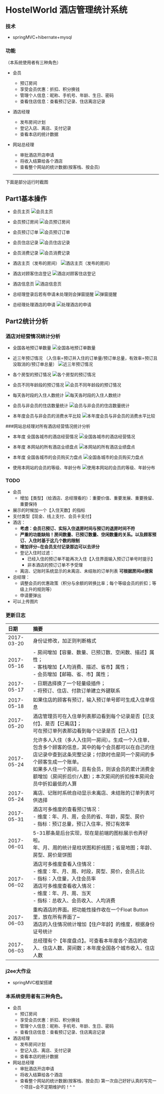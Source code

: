 # HostelWorld 酒店管理统计系统
### 技术
- springMVC+hibernate+mysql
### 功能
（本系统使用者有三种角色）
 - 会员
   - 预订房间
   - 享受会员优惠：折扣、积分换钱
   - 管理个人信息：昵称、手机号、年龄、生日、密码
   - 查看住店信息：查看预订记录、住店离店记录
 - 酒店经理
   - 发布房间计划
   - 登记入店、离店、支付记录
   - 查看本店的统计数据
 - 网站总经理
   - 审批酒店开店申请
   - 将收入结算给各个酒店
   - 查看整个网站的统计数据(按客栈、按会员)

   ------

下面是部分运行时截图

## Part1基本操作
- 会员主页
![会员主页][1]

- 会员预订房间
![会员预订房间][2]

- 会员预订订单
![会员预订订单][3]

- 会员住店记录
![会员住店记录][4]

- 会员消费记录
![会员消费记录][5]

- 酒店主页（发布的房间）
![酒店主页（发布的房间）][6]

- 酒店对顾客住店登记
![酒店对顾客住店登记][7]

- 酒店信息页
![酒店信息页][8]

- 总经理登录后若有申请未处理则会弹窗提醒
![弹窗提醒][20]

- 总经理处理酒店的申请
![处理酒店的申请][21]

## Part2统计分析

### 酒店对经营情况统计分析

- 全国各地预订单数量
![全国各地预订单数量][9]

- 近三年预订情况
（入住率=预订并入住的订单量/预订单总量，有效率=预订且没取消的/预订单总量）
![近三年预订情况][10]

- 各个房型的预订情况
![各个房型的预订情况][11]

- 会员不同年龄段的预订情况
![会员不同年龄段的预订情况][12]

- 每天各时段的入住人数统计
![每天各时段的入住人数统计][13]

- 会员与非会员的住店数量统计
![会员与非会员的住店数量统计][14]

- 本年度会员与非会员的消费水平比较
![本年度会员与非会员的消费水平比较][15]


###网站总经理对所有酒店经营情况统计分析

- 本年度 全国各城市的酒店经营情况
![全国各城市的酒店经营情况][16]

- 本年度 本网站的所有酒店业绩盘点
![本网站的所有酒店业绩盘点][17]

- 本年度 全国各城市的会员购买力盘点
![全国各城市的会员购买力盘点][18]

- 使用本网站的会员的等级、年龄分布
![使用本网站的会员的等级、年龄分布][19]





### TODO
- 会员
  - 增加【类型】（给酒店、总经理看的）：重要价值、重要发展、重要挽留、重要保持
- 展示的时候加一个【入住天数】的指标
- 支付类型【现金、线上支付、会员卡支付】
- 酒店：
  - **考虑：会员已预订、实际入住退房时间与预订的退房时间不符**
  - **严重的功能缺陷！房间数量、已预订数量、空闲数量的关系。以及顾客预订、入住时基于这几个数的限制**
  - **增加评分~在会员支付记录那边可以去评分**
  - 登记入住时过滤：
    - 已经入住的预订单不能再次入住【入住界面输入预订订单号时提示】
    - 非本酒店的预订订单不予受理
  - 离店、记账时系统显示的未离店、未结账的订单列表 **可根据房间id搜索**
- 总经理：
  - 调整会员的优惠政策（积分与余额的转换比率；每个等级会员的折扣；等级上升的规则等）
  - 申请要弹出
- 可以上传图片

### 更新日志
| 日期 | 摘要 |
| :--- | :--- |
| 2017-03-20 | 身份证修改，加正则判断格式 |
| 2017-05-16 | - 房间增加【容量、数量、已预订数、空闲数、描述】属性；<br> - 客栈增加【人均消费、描述、省市】属性；<br> - 会员增加【邮箱、省、市】属性；
| 2017-05-17 | - 日期选择换了一个轻量级插件；<br> - 将预订、住店、付款订单建立外键联系
| 2017-05-18 | 如果住店的顾客有预订，输入预订单号即可生成入住单信息
| 2017-05-20 | 酒店管理员可在入住单列表那边看到每个记录是否【已支付】、是否【已离店】；<br>可在预订单列表那边看到每个记录是否【已入住】
| 2017-05-24 | 允许多人入住（多人入住同一房间）。生成一个入住单，包含多个顾客的信息，其中的每个会员都可以在自己的住店记录中查到这条完整记录；付款时也是同一个房间的多个顾客生成一个账单。<br>如果多人住一个房间，且有会员，则该会员的累计消费金额增加（房间折后价/人数）；本次房间的折扣按本房间会员中折扣最低的人算
| 2017-05-24 | 离店、记账时系统自动显示未离店、未结账的订单列表可供选择
| 2017-05-31 | 酒店可多维度的查看预订情况：<br>- 维度：年、月、周，会员的省、年龄，房型、房价<br>- 指标：预订总量，预订入住率，预订有效率
| 2017-06-01 | 5-31那条是后台实现，现在是前端的图标展示也弄好啦。<br>年、月、周的统计是柱状图和折线图；省是地图；年龄、房型、房价是饼图
| 2017-06-02 | 酒店可多维度查看入住情况：<br>- 维度：年、月、周、时段，房型、房价，会员占比<br>- 指标：入住量，入住会员率<br>酒店可多维度查看收入情况：<br>- 维度：年、月、周、当天<br>- 指标：总收入、会员收入、人均消费
| 2017-06-03 | 重构酒店的界面。把功能性操作收在一个Float Button里，放在所有界面了~<br> 酒店的入住情况统计增加【住户年龄】的维度，根据身份证号统计
| 2017-06-03 |总经理有个【年度盘点】。可查看本年度各个酒店的收入、住店人数、房间数；本年度全国各个城市收入、住店人数
### j2ee大作业
- springMVC框架搭建
### 本系统使用者有三种角色。
 - 会员
   - 预订房间
   - 享受会员优惠：折扣、积分换钱
   - 管理个人信息：昵称、手机号、年龄、生日、密码
   - 查看住店信息：查看预订记录、住店离店记录
 - 酒店经理
   - 发布房间计划
   - 登记入店、离店、支付记录
   - 查看本店的统计数据
 - 网站总经理
   - 审批酒店开店申请
   - 将收入结算给各个酒店
   - 查看整个网站的统计数据(按客栈、按会员)
 第一次自己好好认真的写完一个项目~会不定期维护的！^ ^


[1]:screenshots/vip_home.png
[2]:screenshots/vip_book.png
[3]:screenshots/vip_booklist.png
[4]:screenshots/vip_liveinlist.png
[5]:screenshots/vip_payrecord.png
[6]:screenshots/hotel_home.png
[7]:screenshots/hotel_business.png
[8]:screenshots/hotel_info.png
[9]:screenshots/hotel_statistic_book_region.png
[10]:screenshots/hotel_statistic_book_time.png
[11]:screenshots/hotel_statistic_book_room.png
[12]:screenshots/hotel_statistic_book_vip.png
[13]:screenshots/hotel_statistic_livein_time.png
[14]:screenshots/hotel_statistic_livein_guest.png
[15]:screenshots/hotel_statistic_income.png
[16]:screenshots/boss_statistic_hostel_map.png
[17]:screenshots/boss_statistic_hostel_score.png
[18]:screenshots/boss_statistic_vip_map.png
[19]:screenshots/boss_statistic_vip.png
[20]:screenshots/boss_notice.png
[21]:screenshots/boss_request.png
